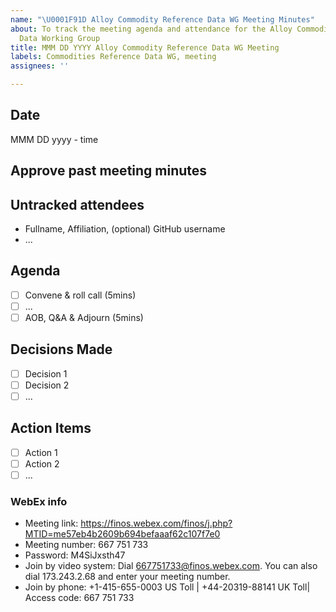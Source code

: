 ```yaml
---
name: "\U0001F91D Alloy Commodity Reference Data WG Meeting Minutes"
about: To track the meeting agenda and attendance for the Alloy Commodities Reference
  Data Working Group
title: MMM DD YYYY Alloy Commodity Reference Data WG Meeting
labels: Commodities Reference Data WG, meeting
assignees: ''

---
```


## Date
MMM DD yyyy - time

## Approve past meeting minutes

## Untracked attendees
- Fullname, Affiliation, (optional) GitHub username
- ...

## Agenda
- [ ] Convene & roll call (5mins)
- [ ] ...
- [ ] AOB, Q&A & Adjourn (5mins)

## Decisions Made
- [ ] Decision 1
- [ ] Decision 2
- [ ] ...

## Action Items
- [ ] Action 1
- [ ] Action 2
- [ ] ...

### WebEx info
- Meeting link: https://finos.webex.com/finos/j.php?MTID=me57eb4b2609b694befaaaf62c107f7e0
- Meeting number: 667 751 733
- Password: M4SiJxsth47
- Join by video system: Dial 667751733@finos.webex.com. You can also dial 173.243.2.68 and enter your meeting number.
- Join by phone: +1-415-655-0003 US Toll | +44-20319-88141 UK Toll| Access code: 667 751 733
